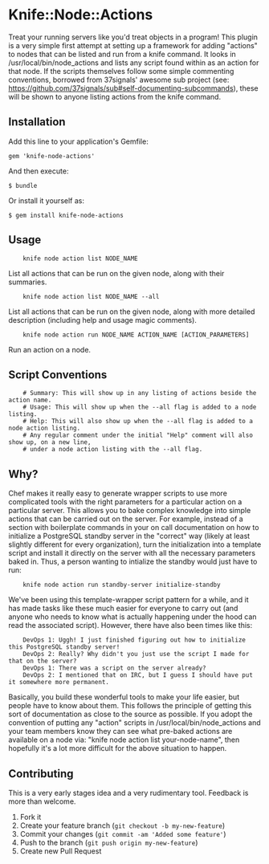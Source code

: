 # Knife::Node::Actions

Treat your running servers like you'd treat objects in a program! This plugin is a very simple first attempt at setting up a framework for adding "actions" to nodes that can be listed and run from a knife command. It looks in /usr/local/bin/node_actions and lists any script found within as an action for that node. If the scripts themselves follow some simple commenting conventions, borrowed from 37signals' awesome sub project (see: https://github.com/37signals/sub#self-documenting-subcommands), these will be shown to anyone listing actions from the knife command.

## Installation

Add this line to your application's Gemfile:

    gem 'knife-node-actions'

And then execute:

    $ bundle

Or install it yourself as:

    $ gem install knife-node-actions

## Usage

```console
	knife node action list NODE_NAME
```

List all actions that can be run on the given node, along with their summaries.

```console
	knife node action list NODE_NAME --all
```

List all actions that can be run on the given node, along with more detailed description (including help and usage magic comments).

```console
	knife node action run NODE_NAME ACTION_NAME [ACTION_PARAMETERS]
```

Run an action on a node.

## Script Conventions

```
	# Summary: This will show up in any listing of actions beside the action name.
	# Usage: This will show up when the --all flag is added to a node listing.
	# Help: This will also show up when the --all flag is added to a node action listing.
	# Any regular comment under the initial "Help" comment will also show up, on a new line,
	# under a node action listing with the --all flag.
```

## Why?

Chef makes it really easy to generate wrapper scripts to use more complicated tools with the right parameters for a particular action on a particular server. This allows you to bake complex knowledge into simple actions that can be carried out on the server. For example, instead of a section with boilerplate commands in your on call documentation on how to initialize a PostgreSQL standby server in the "correct" way (likely at least slightly different for every organization), turn the initialization into a template script and install it directly on the server with all the necessary parameters baked in. Thus, a person wanting to intialize the standby would just have to run:

```console
	knife node action run standby-server initialize-standby
```

We've been using this template-wrapper script pattern for a while, and it has made tasks like these much easier for everyone to carry out (and anyone who needs to know what is actually happening under the hood can read the associated script). However, there have also been times like this:

```
	DevOps 1: Uggh! I just finished figuring out how to initialize this PostgreSQL standby server!
	DevOps 2: Really? Why didn't you just use the script I made for that on the server?
	DevOps 1: There was a script on the server already?
	DevOps 2: I mentioned that on IRC, but I guess I should have put it somewhere more permanent.
```

Basically, you build these wonderful tools to make your life easier, but people have to know about them. This follows the principle of getting this sort of documentation as close to the source as possible. If you adopt the convention of putting any "action" scripts in /usr/local/bin/node_actions and your team members know they can see what pre-baked actions are available on a node via: "knife node action list your-node-name", then hopefully it's a lot more difficult for the above situation to happen.

## Contributing

This is a very early stages idea and a very rudimentary tool. Feedback is more than welcome.

1. Fork it
2. Create your feature branch (`git checkout -b my-new-feature`)
3. Commit your changes (`git commit -am 'Added some feature'`)
4. Push to the branch (`git push origin my-new-feature`)
5. Create new Pull Request
